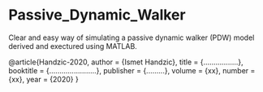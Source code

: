 # Passive_Dynamic_Walker
Clear and easy way of simulating a passive dynamic walker (PDW) model derived and exectured using MATLAB.


@article{Handzic-2020,
  author    = {Ismet Handzic},
  title     = {.................},
  booktitle = {.......................},
  publisher = {.........},
  volume = {xx},
  number = {xx},
  year = {2020}
}
